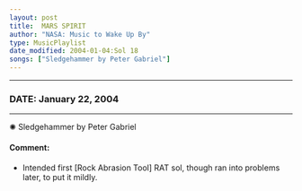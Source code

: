 ```yaml
---
layout: post
title:  MARS SPIRIT
author: "NASA: Music to Wake Up By"
type: MusicPlaylist
date_modified: 2004-01-04:Sol 18
songs: ["Sledgehammer by Peter Gabriel"]
---
```


----
### DATE: January 22, 2004
----
✺ Sledgehammer by Peter Gabriel

#### Comment:
* Intended first [Rock Abrasion Tool] RAT sol, though ran into problems later, to put it mildly.



<br/>
<center>
	<a target="_blank"
	   href="https://twitter.com/intent/tweet?hashtags=Space,NASA,Playlist,NASAWakeupCalls,SpaceProgram&text={{ page.author}}, '{{ page.songs.first }}' {{ page.title }}, {{ page.date | date: '%B %d, %Y' }}. {{ site.url }}{{ page.url }} @nasawakeupcalls">
	   <i class="fab fa-twitter" alt="Tweet this page" style="font-size: 1.3em;"></i>
	</a>
	&nbsp; 	<i class="fas fa-user-astronaut" style="font-size: 1.5em;"></i> &nbsp;
    <a type="amzn" search="'Sledgehammer by Peter Gabriel'" category="popular music">
        <i class="fab fa-amazon" style="font-size: 1.3em;"></i>
    </a>
</center>
